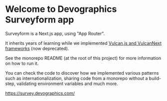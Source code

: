 # Welcome to Devographics Surveyform app

Surveyform is a Next.js app, using "App Router". 

It inherits years of learning while we implemented [Vulcan.js and VulcanNext frameworks](https://vulcan-docs.vercel.app/) (now deprecated).

See the monorepo README (at the root of this project) for more information on how to run it.

You can check the code to discover how we implemented various patterns such as internationalization,
sharing code from a monorepo without a build-step, validating environment variables and much more.

https://survey.devographics.com/